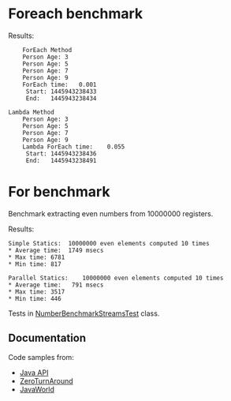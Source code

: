 # Foreach benchmark

Results:

```shell
    ForEach Method
    Person Age: 3
    Person Age: 5
    Person Age: 7
    Person Age: 9
    ForEach time:   0.001
     Start: 1445943238433
     End:   1445943238434

Lambda Method
    Person Age: 3
    Person Age: 5
    Person Age: 7
    Person Age: 9
    Lambda ForEach time:    0.055
     Start: 1445943238436
     End:   1445943238491
```

# For benchmark

Benchmark extracting even numbers from 10000000 registers.

Results:
```shell
Simple Statics:	 10000000 even elements computed 10 times 
* Average time:	 1749 msecs 
* Max time:	6781 
* Min time:	817

Parallel Statics:	 10000000 even elements computed 10 times 
* Average time:	  791 msecs 
* Max time:	3517 
* Min time:	446
```

Tests in [NumberBenchmarkStreamsTest](src/test/java/org/ricardogarfe/NumberBenchmarkStreamsTest) class.

## Documentation

Code samples from:
* [Java API](https://docs.oracle.com/javase/8/docs/api/overview-summary.html "Java™ Platform, Standard Edition 8 API Specification")
* [ZeroTurnAround](http://zeroturnaround.com/rebellabs/java-8-explained-applying-lambdas-to-java-collections/ "Java 8 Explained: Using Filters, Maps, Streams and Foreach to apply Lambdas to Java Collections!")
* [JavaWorld](http://www.javaworld.com/article/2461744/java-language/java-language-iterating-over-collections-in-java-8.html "Iterating over collections in Java 8")
